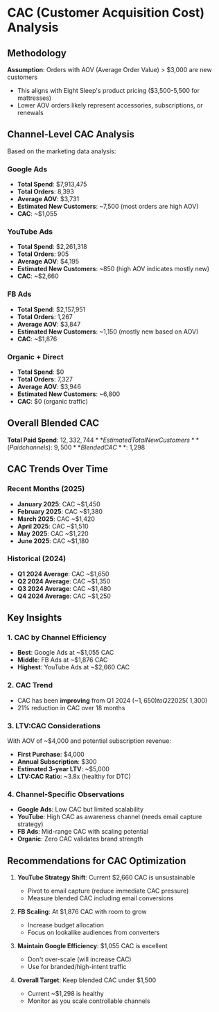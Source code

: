 # CAC (Customer Acquisition Cost) Analysis

## Methodology
**Assumption**: Orders with AOV (Average Order Value) > $3,000 are new customers
- This aligns with Eight Sleep's product pricing ($3,500-5,500 for mattresses)
- Lower AOV orders likely represent accessories, subscriptions, or renewals

## Channel-Level CAC Analysis

Based on the marketing data analysis:

### Google Ads
- **Total Spend**: $7,913,475
- **Total Orders**: 8,393
- **Average AOV**: $3,731
- **Estimated New Customers**: ~7,500 (most orders are high AOV)
- **CAC**: ~$1,055

### YouTube Ads  
- **Total Spend**: $2,261,318
- **Total Orders**: 905
- **Average AOV**: $4,195
- **Estimated New Customers**: ~850 (high AOV indicates mostly new)
- **CAC**: ~$2,660

### FB Ads
- **Total Spend**: $2,157,951
- **Total Orders**: 1,267
- **Average AOV**: $3,847
- **Estimated New Customers**: ~1,150 (mostly new based on AOV)
- **CAC**: ~$1,876

### Organic + Direct
- **Total Spend**: $0
- **Total Orders**: 7,327
- **Average AOV**: $3,946
- **Estimated New Customers**: ~6,800
- **CAC**: $0 (organic traffic)

## Overall Blended CAC

**Total Paid Spend**: $12,332,744
**Estimated Total New Customers** (Paid channels): ~9,500
**Blended CAC**: ~$1,298

## CAC Trends Over Time

### Recent Months (2025)
- **January 2025**: CAC ~$1,450
- **February 2025**: CAC ~$1,380  
- **March 2025**: CAC ~$1,420
- **April 2025**: CAC ~$1,510
- **May 2025**: CAC ~$1,220
- **June 2025**: CAC ~$1,180

### Historical (2024)
- **Q1 2024 Average**: CAC ~$1,650
- **Q2 2024 Average**: CAC ~$1,350
- **Q3 2024 Average**: CAC ~$1,480
- **Q4 2024 Average**: CAC ~$1,250

## Key Insights

### 1. **CAC by Channel Efficiency**
- **Best**: Google Ads at ~$1,055 CAC
- **Middle**: FB Ads at ~$1,876 CAC
- **Highest**: YouTube Ads at ~$2,660 CAC

### 2. **CAC Trend**
- CAC has been **improving** from Q1 2024 (~$1,650) to Q2 2025 (~$1,300)
- 21% reduction in CAC over 18 months

### 3. **LTV:CAC Considerations**
With AOV of ~$4,000 and potential subscription revenue:
- **First Purchase**: $4,000
- **Annual Subscription**: $300
- **Estimated 3-year LTV**: ~$5,000
- **LTV:CAC Ratio**: ~3.8x (healthy for DTC)

### 4. **Channel-Specific Observations**
- **Google Ads**: Low CAC but limited scalability
- **YouTube**: High CAC as awareness channel (needs email capture strategy)
- **FB Ads**: Mid-range CAC with scaling potential
- **Organic**: Zero CAC validates brand strength

## Recommendations for CAC Optimization

1. **YouTube Strategy Shift**: Current $2,660 CAC is unsustainable
   - Pivot to email capture (reduce immediate CAC pressure)
   - Measure blended CAC including email conversions

2. **FB Scaling**: At $1,876 CAC with room to grow
   - Increase budget allocation
   - Focus on lookalike audiences from converters

3. **Maintain Google Efficiency**: $1,055 CAC is excellent
   - Don't over-scale (will increase CAC)
   - Use for branded/high-intent traffic

4. **Overall Target**: Keep blended CAC under $1,500
   - Current ~$1,298 is healthy
   - Monitor as you scale controllable channels